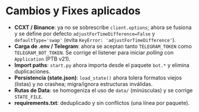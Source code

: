 
# Cambios y Fixes aplicados

- **CCXT / Binance**: ya no se sobrescribe `client.options`; ahora se fusiona y se define por defecto `adjustForTimeDifference=False` y `defaultType='swap'` (evita `KeyError: 'adjustForTimeDifference'`).
- **Carga de .env / Telegram**: ahora se aceptan tanto `TELEGRAM_TOKEN` como `TELEGRAM_BOT_TOKEN`. Se corrige el listener para iniciar *polling* con `Application` (PTB v21).
- **Import paths**: `start.py` ahora importa desde el paquete `bot.*` y elimina duplicaciones.
- **Persistencia (state.json)**: `load_state()` ahora tolera formatos viejos (listas) y no crashea; migra/ignora estructuras inválidas.
- **Rutas de Data**: se homogeniza el uso de `data/` (minúsculas) y se corrige `STATE_FILE`.
- **requirements.txt**: deduplicado y sin conflictos (una línea por paquete).
